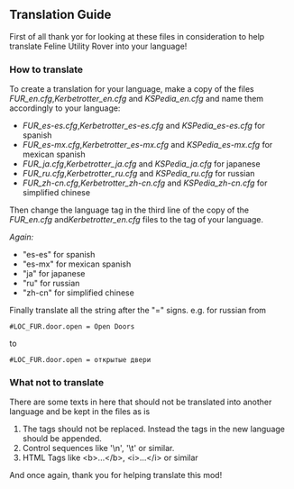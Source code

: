 ## Translation Guide

First of all thank yor for looking at these files in consideration to help translate Feline Utility Rover into your language!

### How to translate
To create a translation for your language, make a copy of the files *FUR_en.cfg*,*Kerbetrotter_en.cfg* and *KSPedia_en.cfg* and name 
them accordingly to your language:
* *FUR_es-es.cfg*,*Kerbetrotter_es-es.cfg* and *KSPedia_es-es.cfg* for spanish
* *FUR_es-mx.cfg*,*Kerbetrotter_es-mx.cfg* and *KSPedia_es-mx.cfg* for mexican spanish
* *FUR_ja.cfg*,*Kerbetrotter_ja.cfg* and *KSPedia_ja.cfg* for japanese
* *FUR_ru.cfg*,*Kerbetrotter_ru.cfg* and *KSPedia_ru.cfg* for russian
* *FUR_zh-cn.cfg*,*Kerbetrotter_zh-cn.cfg* and *KSPedia_zh-cn.cfg* for simplified chinese

Then change the language tag in the third line of the copy of the *FUR_en.cfg* and*Kerbetrotter_en.cfg* files to the tag of your language.

*Again:*
* "es-es" for spanish
* "es-mx" for mexican spanish
* "ja" for japanese
* "ru" for russian
* "zh-cn" for simplified chinese

Finally translate all the string after the "=" signs.
e.g. for russian from

    #LOC_FUR.door.open = Open Doors
to

    #LOC_FUR.door.open = открытые двери

### What not to translate
There are some texts in here that should not be translated into another language and be kept in the files as is
1. The tags should not be replaced. Instead the tags in the new language should be appended.
2. Control sequences like '\n', '\t' or similar.
3. HTML Tags like &lt;b&gt;...&lt;/b&gt;, &lt;i&gt;...&lt;/i&gt; or similar  

And once again, thank you for helping translate this mod!
